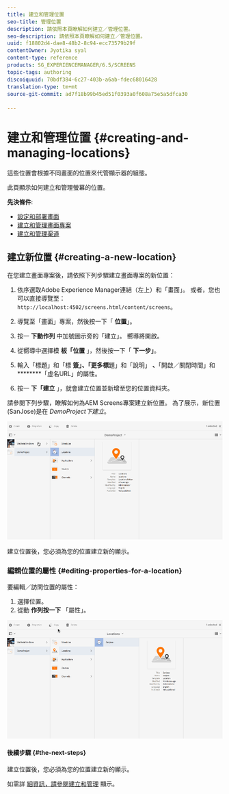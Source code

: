 ```yaml
---
title: 建立和管理位置
seo-title: 管理位置
description: 請依照本頁瞭解如何建立／管理位置。
seo-description: 請依照本頁瞭解如何建立／管理位置。
uuid: f18802d4-dae8-48b2-8c94-ecc73579b29f
contentOwner: Jyotika syal
content-type: reference
products: SG_EXPERIENCEMANAGER/6.5/SCREENS
topic-tags: authoring
discoiquuid: 70bdf384-6c27-403b-a6ab-fdec68016428
translation-type: tm+mt
source-git-commit: ad7f18b99b45ed51f0393a0f608a75e5a5dfca30

---
```



# 建立和管理位置 {#creating-and-managing-locations}

這些位置會根據不同畫面的位置來代管顯示器的組態。

此頁顯示如何建立和管理螢幕的位置。

**先決條件**:

* [設定和部署畫面](configuring-screens-introduction.md)
* [建立和管理畫面專案](creating-a-screens-project.md)
* [建立和管理渠道](managing-channels.md)

## 建立新位置 {#creating-a-new-location}

在您建立畫面專案後，請依照下列步驟建立畫面專案的新位置：

1. 依序選取Adobe Experience Manager連結（左上）和「畫面」。 或者，您也可以直接導覽至： `http://localhost:4502/screens.html/content/screens`。
1. 導覽至「畫面」專案，然後按一下「 **位置**」。
1. 按一 **下動作列** 中加號圖示旁的「建立」。 嚮導將開啟。
1. 從嚮導中選擇模 **板「位置** 」，然後按一下「 **下一步」**。

1. 輸入「標題」和「標 **簽」、「更多標**&#x200B;題」和「說明」 **、**「開啟／關閉時間」和 ********「虛名URL」的屬性。

1. 按一 **下「建立** 」，就會建立位置並新增至您的位置資料夾。

請參閱下列步驟，瞭解如何為AEM Screens專案建立新位置。 為了展示，新位置(SanJose)是在 *DemoProject下建立*。

![player2](assets/player2.gif)

建立位置後，您必須為您的位置建立新的顯示。

### 編輯位置的屬性 {#editing-properties-for-a-location}

要編輯／訪問位置的屬性：

1. 選擇位置。
1. 從動 **作列按一下** 「屬性」。

![player3](assets/player3.gif)

#### 後續步驟 {#the-next-steps}

建立位置後，您必須為您的位置建立新的顯示。

如需詳 [細資訊，請參閱建立和管理](managing-displays.md) 顯示。
